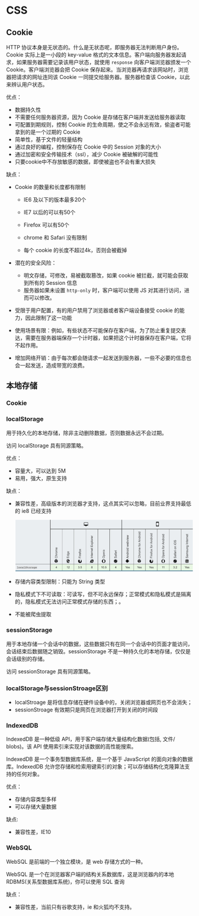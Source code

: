 # CSS

## Cookie

HTTP 协议本身是无状态的。什么是无状态呢，即服务器无法判断用户身份。Cookie 实际上是一小段的 key-value 格式的文本信息。客户端向服务器发起请求，如果服务器需要记录该用户状态，就使用 `response` 向客户端浏览器颁发一个 Cookie。客户端浏览器会把 Cookie 保存起来。当浏览器再请求该网站时，浏览器把请求的网址连同该 Cookie 一同提交给服务器。服务器检查该 Cookie，以此来辨认用户状态。

优点：

* 数据持久性
* 不需要任何服务器资源，因为 Cookie 是存储在客户端并发送给服务器读取
* 可配置到期规则，控制 Cookie 的生命周期，使之不会永远有效，偷盗者可能拿到的是一个过期的 Cookie
* 简单性，基于文件的轻量结构
* 通过良好的编程，控制保存在 Cookie 中的 Session 对象的大小
* 通过加密和安全传输技术（ssl），减少 Cookie 被破解的可能性
* 只要cookie中不存放敏感的数据，即使被盗也不会有重大损失

缺点：

* Cookie 的数量和长度都有限制

  * IE6 及以下的版本最多20个

  * IE7 以后的可以有50个

  * Firefox 可以有50个

  * chrome 和 Safari 没有限制

  * 每个 cookie 的长度不超过4k，否则会被截掉

* 潜在的安全风险：

  * 明文存储，可修改，易被截取篡改，如果 cookie 被拦截，就可能会获取到所有的 Session 信息
  * 服务器如果未设置 `http-only` 时，客户端可以使用 JS 对其进行访问，进而可以修改。

* 受限于用户配置，有的用户禁用了浏览器或者客户端设备接受 cookie 的能力，因此限制了这一功能

* 使用场景有限：例如，有些状态不可能保存在客户端，为了防止重复提交表达，需要在服务器端保存一个计时器，如果把这个计时器保存在客户端，它将不起作用。

* 增加网络开销：由于每次都会随请求一起发送到服务器，一些不必要的信息也会一起发送，造成带宽的浪费。

## 本地存储

### Cookie

### localStorage

用于持久化的本地存储，除非主动删除数据，否则数据永远不会过期。

访问 localStorage 具有同源策略。

优点：

* 容量大，可以达到 5M
* 易用，强大，原生支持

缺点：

* 兼容性差，高级版本的浏览器才支持，这点其实可以忽略，目前业界支持最低的 ie8 已经支持

  ![](/assets/localStorage浏览器兼容性.png)

* 存储内容类型限制：只能为 String 类型
  
* 隐私模式下不可读取：可读写，但不可永远保存；正常模式和隐私模式是隔离的，隐私模式无法访问正常模式存储的东西；。
  
* 不能被爬虫提取

### sessionStorage

用于本地存储一个会话中的数据，这些数据只有在同一个会话中的页面才能访问，会话结束后数据随之销毁。sessionStorage 不是一种持久化的本地存储，仅仅是会话级别的存储。

访问 sessionStorage 具有同源策略。

###  localStorage与sessionStroage区别

* localStroage 是将信息存储在硬件设备中的，关闭浏览器或网页也不会消失；
* sessionStroage 有效期只是网页在浏览器打开到关闭的时间段

### IndexedDB

IndexedDB 是一种低级 API，用于客户端存储大量结构化数据(包括, 文件/ blobs)。该 API 使用索引来实现对该数据的高性能搜索。

IndexedDB 是一个事务型数据库系统，是一个基于 JavaScript 的面向对象的数据库。IndexedDB 允许您存储和检索用键索引的对象；可以存储结构化克隆算法支持的任何对象。

优点：
* 存储内容类型多样
* 可以存储大量数据

缺点:
* 兼容性差，IE10

### WebSQL

WebSQL 是前端的一个独立模块，是 web 存储方式的一种。

WebSQL 是一个在浏览器客户端的结构关系数据库，这是浏览器内的本地RDBMS(关系型数据库系统)，你可以使用 SQL 查询

缺点：

* 兼容性差，当前只有谷歌支持，ie 和火狐均不支持。

